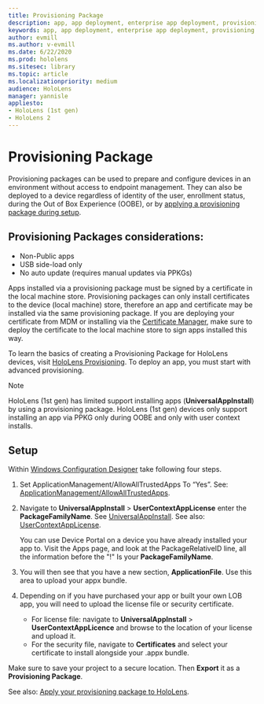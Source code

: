 ```yaml
---
title: Provisioning Package
description: app, app deployment, enterprise app deployment, provisioning 
keywords: app, app deployment, enterprise app deployment, provisioning 
author: evmill
ms.author: v-evmill
ms.date: 6/22/2020
ms.prod: hololens
ms.sitesec: library
ms.topic: article
ms.localizationpriority: medium
audience: HoloLens
manager: yannisle
appliesto:
- HoloLens (1st gen)
- HoloLens 2
---
```


# Provisioning Package

Provisioning packages can be used to prepare and configure devices in an environment without access to endpoint management. They can also be deployed to a device regardless of identity of the user, enrollment status, during the Out of Box Experience (OOBE), or by [applying a provisioning package during setup](https://docs.microsoft.com/hololens/hololens-provisioning##apply-a-provisioning-package-to-hololens-during-setup).

## Provisioning Packages considerations:

* Non-Public apps
* USB side-load only
* No auto update (requires manual updates via PPKGs)

Apps installed via a provisioning package must be signed by a certificate in the local machine store. Provisioning packages can only install certificates to the device (local machine) store, therefore an app and certificate may be installed via the same provisioning package. If you are deploying your certificate from MDM or installing via the [Certificate Manager](certificate-manager.md), make sure to deploy the certificate to the local machine store to sign apps installed this way.

To learn the basics of creating a Provisioning Package for HoloLens devices, visit [HoloLens Provisioning](https://docs.microsoft.com/hololens/hololens-provisioning). To deploy an app, you must start with advanced provisioning.

> [!NOTE]
> HoloLens (1st gen) has limited support installing apps (**UniversalAppInstall**) by using a provisioning package. HoloLens (1st gen) devices only support installing an app via PPKG only during OOBE and only with user context installs.

## Setup

Within [Windows Configuration Designer](https://www.microsoft.com/store/productId/9NBLGGH4TX22) take following four steps.

1. Set ApplicationManagement/AllowAllTrustedApps To “Yes”. See: [ApplicationManagement/AllowAllTrustedApps](https://docs.microsoft.com/windows/client-management/mdm/policy-csp-applicationmanagement#applicationmanagement-allowalltrustedapps).

2. Navigate to **UniversalAppInstall** > **UserContextAppLicense** enter the **PackageFamilyName**. See [UniversalAppInstall](https://docs.microsoft.com/windows/configuration/wcd/wcd-universalappinstall). See also: [UserContextAppLicense](https://docs.microsoft.com/windows/configuration/wcd/wcd-universalappinstall#usercontextapplicense).

   You can use Device Portal on a device you have already installed your app to. Visit the Apps page, and look at the PackageRelativeID line, all the information before the "!" Is your **PackageFamilyName**.

3. You will then see that you have a new section, **ApplicationFile**. Use this area to upload your appx bundle.

4. Depending on if you have purchased your app or built your own LOB app, you will need to upload the license file or security certificate.

    - For license file: navigate to **UniversalAppInstall** > **UserContextAppLicence** and browse to the location of your license and upload it.
    - For the security file, navigate to **Certificates** and select your certificate to install alongside your .appx bundle.

Make sure to save your project to a secure location. Then **Export** it as a **Provisioning Package**.  

See also: [Apply your provisioning package to HoloLens](https://docs.microsoft.com/hololens/hololens-provisioning#apply-a-provisioning-package-to-hololens-during-setup).
